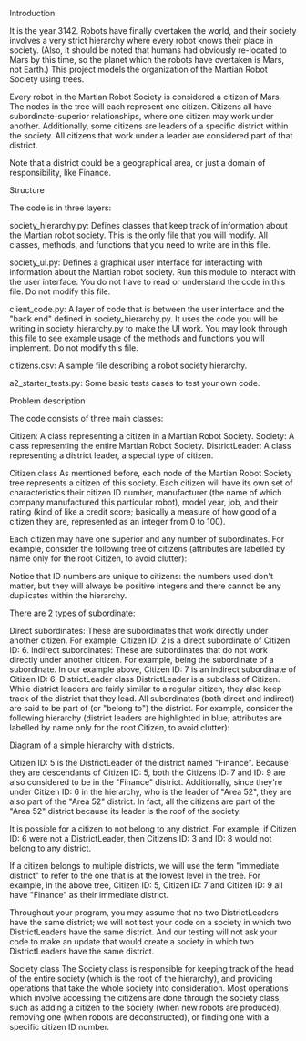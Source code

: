 Introduction


It is the year 3142. Robots have finally overtaken the world, and their society involves a very strict hierarchy where every robot knows their place in society. (Also, it should be noted that humans had obviously re-located to Mars by this time, so the planet which the robots have overtaken is Mars, not Earth.) This project models the organization of the Martian Robot Society using trees.

Every robot in the Martian Robot Society is considered a citizen of Mars. The nodes in the tree will each represent one citizen. Citizens all have subordinate-superior relationships, where one citizen may work under another. Additionally, some citizens are leaders of a specific district within the society. All citizens that work under a leader are considered part of that district.

Note that a district could be a geographical area, or just a domain of responsibility, like Finance.



Structure

The code is in three layers:

society_hierarchy.py: Defines classes that keep track of information about the Martian robot society. This is the only file that you will modify. All classes, methods, and functions that you need to write are in this file.

society_ui.py: Defines a graphical user interface for interacting with information about the Martian robot society. Run this module to interact with the user interface. You do not have to read or understand the code in this file. Do not modify this file.

client_code.py: A layer of code that is between the user interface and the "back end" defined in society_hierarchy.py. It uses the code you will be writing in society_hierarchy.py to make the UI work. You may look through this file to see example usage of the methods and functions you will implement. Do not modify this file.

citizens.csv: A sample file describing a robot society hierarchy.

a2_starter_tests.py: Some basic tests cases to test your own code.



Problem description

The code consists of three main classes:

Citizen: A class representing a citizen in a Martian Robot Society.
Society: A class representing the entire Martian Robot Society.
DistrictLeader: A class representing a district leader, a special type of
citizen.


Citizen class
As mentioned before, each node of the Martian Robot Society tree represents a citizen of this society. Each citizen will have its own set of characteristics:their citizen ID number, manufacturer (the name of which company manufactured this particular robot), model year, job, and their rating (kind of like a credit score; basically a measure of how good of a citizen they are, represented as an integer from 0 to 100).

Each citizen may have one superior and any number of subordinates. For example, consider the following tree of citizens (attributes are labelled by name only for the root Citizen, to avoid clutter):







Notice that ID numbers are unique to citizens: the numbers used don't matter, but they will always be positive integers and there cannot be any duplicates within the hierarchy.

There are 2 types of subordinate:

Direct subordinates: These are subordinates that work directly under another citizen. For example, Citizen ID: 2 is a direct subordinate of Citizen ID: 6.
Indirect subordinates: These are subordinates that do not work directly under another citizen. For example, being the subordinate of a subordinate. In our example above, Citizen ID: 7 is an indirect subordinate of Citizen ID: 6.
DistrictLeader class
DistrictLeader is a subclass of Citizen. While district leaders are fairly similar to a regular citizen, they also keep track of the district that they lead. All subordinates (both direct and indirect) are said to be part of (or "belong to") the district. For example, consider the following hierarchy (district leaders are highlighted in blue; attributes are labelled by name only for the root Citizen, to avoid clutter):

Diagram of a simple hierarchy with districts.

Citizen ID: 5 is the DistrictLeader of the district named "Finance".  Because they are descendants of Citizen ID: 5, both the Citizens ID: 7 and ID: 9 are also considered to be in the "Finance" district. Additionally, since they're under Citizen ID: 6 in the hierarchy, who is the leader of "Area 52", they are also part of the "Area 52" district. In fact, all the citizens are part of the "Area 52" district because its leader is the roof of the society.

It is possible for a citizen to not belong to any district. For example, if Citizen ID: 6 were not a DistrictLeader, then Citizens ID: 3 and ID: 8 would not belong to any district.

If a citizen belongs to multiple districts, we will use the term "immediate district" to refer to the one that is at the lowest level in the tree. For example, in the above tree, Citizen ID: 5, Citizen ID: 7 and Citizen ID: 9 all have "Finance" as their immediate district.

Throughout your program, you may assume that no two DistrictLeaders have the same district; we will not test your code on a society in which two DistrictLeaders have the same district. And our testing will not ask your code to make an update that would create a society in which two DistrictLeaders have the same district.

Society class
The Society class is responsible for keeping track of the head of the entire society (which is the root of the hierarchy), and providing operations that take the whole society into consideration. Most operations which involve accessing the citizens are done through the society class, such as adding a citizen to the society (when new robots are produced), removing one (when robots are deconstructed), or finding one with a specific citizen ID number.
